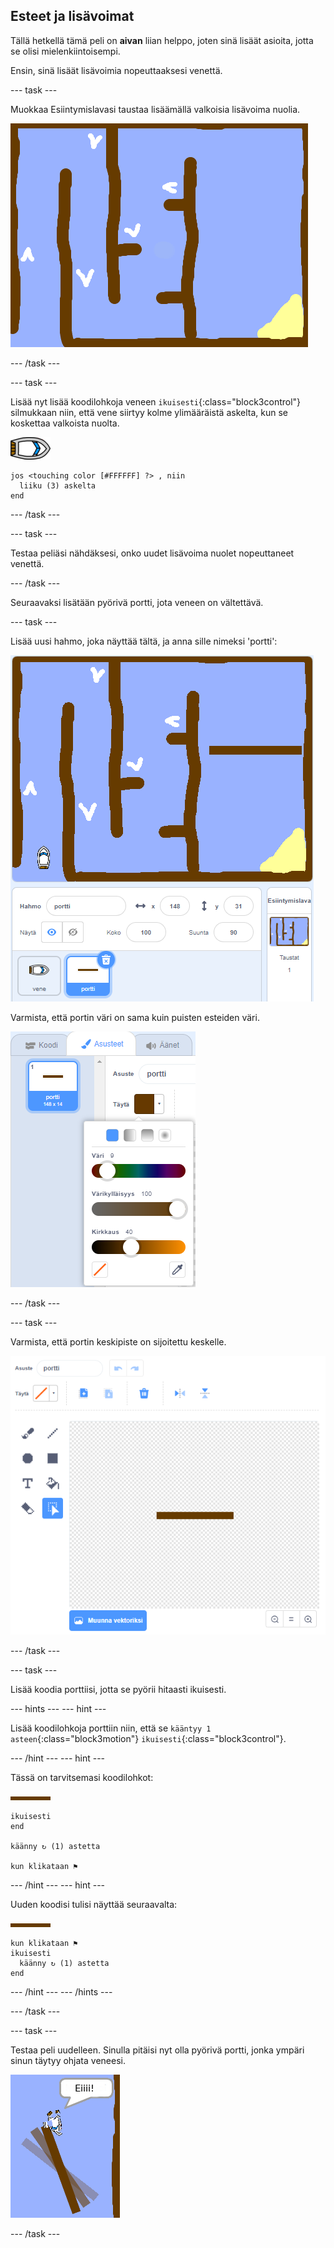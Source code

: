 ## Esteet ja lisävoimat

Tällä hetkellä tämä peli on **aivan** liian helppo, joten sinä lisäät asioita, jotta se olisi mielenkiintoisempi.

Ensin, sinä lisäät lisävoimia nopeuttaaksesi venettä.

--- task ---

Muokkaa Esiintymislavasi taustaa lisäämällä valkoisia lisävoima nuolia.

![kuvakaappaus](images/boat-boost.png)

--- /task ---

--- task ---

Lisää nyt lisää koodilohkoja veneen `ikuisesti`{:class="block3control"} silmukkaan niin, että vene siirtyy kolme ylimääräistä askelta, kun se koskettaa valkoista nuolta.

![vene-hahmo](images/boat_resize.png)

```blocks3
jos <touching color [#FFFFFF] ?> , niin 
  liiku (3) askelta
end
```

--- /task ---

--- task ---

Testaa peliäsi nähdäksesi, onko uudet lisävoima nuolet nopeuttaneet venettä.

--- /task ---

Seuraavaksi lisätään pyörivä portti, jota veneen on vältettävä.

--- task ---

Lisää uusi hahmo, joka näyttää tältä, ja anna sille nimeksi 'portti':

![kuvakaappaus](images/boat-gate.png)

Varmista, että portin väri on sama kuin puisten esteiden väri.

![kuvakaappaus](images/brown-hsv.png)

--- /task ---

--- task ---

Varmista, että portin keskipiste on sijoitettu keskelle.

![kuvakaappaus](images/boat-center.png)

--- /task ---

--- task ---

Lisää koodia porttiisi, jotta se pyörii hitaasti ikuisesti.

--- hints --- --- hint ---

Lisää koodilohkoja porttiin niin, että se `kääntyy 1 asteen`{:class="block3motion"} `ikuisesti`{:class="block3control"}.

--- /hint --- --- hint ---

Tässä on tarvitsemasi koodilohkot:

![portti](images/gate.png)

```blocks3
ikuisesti
end

käänny ↻ (1) astetta

kun klikataan ⚑
```

--- /hint --- --- hint ---

Uuden koodisi tulisi näyttää seuraavalta:

![portti](images/gate.png)

```blocks3
kun klikataan ⚑
ikuisesti 
  käänny ↻ (1) astetta
end
```

--- /hint --- --- /hints ---

--- /task ---

--- task ---

Testaa peli uudelleen. Sinulla pitäisi nyt olla pyörivä portti, jonka ympäri sinun täytyy ohjata veneesi.

![kuvakaappaus](images/boat-gate-test.png)

--- /task ---